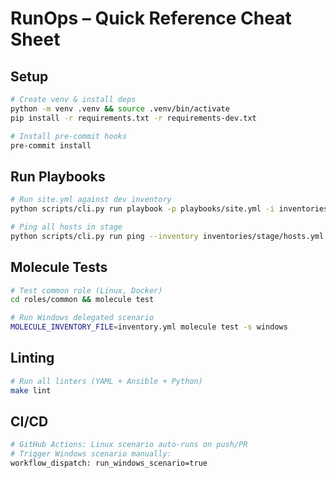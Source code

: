 # RunOps – Quick Reference Cheat Sheet

## Setup
```bash
# Create venv & install deps
python -m venv .venv && source .venv/bin/activate
pip install -r requirements.txt -r requirements-dev.txt

# Install pre-commit hooks
pre-commit install
```

## Run Playbooks
```bash
# Run site.yml against dev inventory
python scripts/cli.py run playbook -p playbooks/site.yml -i inventories/dev/hosts.yml

# Ping all hosts in stage
python scripts/cli.py run ping --inventory inventories/stage/hosts.yml
```

## Molecule Tests
```bash
# Test common role (Linux, Docker)
cd roles/common && molecule test

# Run Windows delegated scenario
MOLECULE_INVENTORY_FILE=inventory.yml molecule test -s windows
```

## Linting
```bash
# Run all linters (YAML + Ansible + Python)
make lint
```

## CI/CD
```bash
# GitHub Actions: Linux scenario auto-runs on push/PR
# Trigger Windows scenario manually:
workflow_dispatch: run_windows_scenario=true
```
